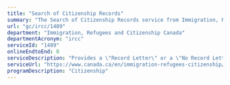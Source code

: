 ```yaml
---
title: "Search of Citizenship Records"
summary: "The Search of Citizenship Records service from Immigration, Refugees and Citizenship Canada is not available end-to-end online, according to the GC Service Inventory."
url: "gc/ircc/1489"
department: "Immigration, Refugees and Citizenship Canada"
departmentAcronym: "ircc"
serviceId: "1489"
onlineEndtoEnd: 0
serviceDescription: "Provides a \"Record Letter\" or a \"No Record Letter\" which verifies citizenship and naturalization information.  A request can be made by an individual for a search of their own records, the records of someone for whom they have the power of attorney, or the records of someone who has been deceased for 20 or more years."
serviceUrl: "https://www.canada.ca/en/immigration-refugees-citizenship/services/canadian-citizenship/proof-citizenship/search-records.html"
programDescription: "Citizenship"
---
```

